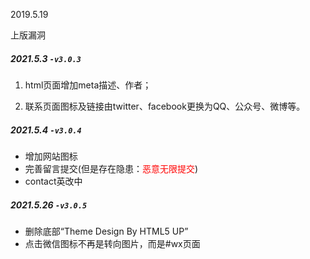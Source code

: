 2019.5.19

上版漏洞



##### 2021.5.3  `-v3.0.3`

1. html页面增加meta描述、作者；

2. 联系页面图标及链接由twitter、facebook更换为QQ、公众号、微博等。

##### 2021.5.4 `-v3.0.4`
- 增加网站图标
- 完善留言提交(但是存在隐患：<font color="red">恶意无限提交</font>)
- contact英改中

##### 2021.5.26 `-v3.0.5`

- 删除底部“Theme Design By HTML5 UP”
- 点击微信图标不再是转向图片，而是#wx页面